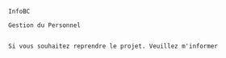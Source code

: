             InfoBC

            Gestion du Personnel
            
            
            Si vous souhaitez reprendre le projet. Veuillez m'informer
